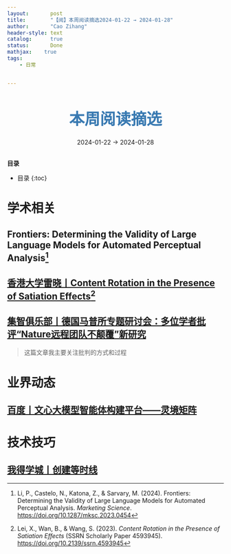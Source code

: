 ```yaml
---
layout:       post
title:        "【阅】本周阅读摘选2024-01-22 → 2024-01-28"
author:       "Cao Zihang"
header-style: text
catalog:      true
status:		  Done
mathjax: 	true
tags:
    - 日常


---
```


<center style="margin-bottom: 20px; margin-top: 50px"><font color="#3879B1" style="line-height: 1.4;font-weight: 700;font-size: 36px;box-sizing: border-box; ">本周阅读摘选</font></center>

<center style=" margin-bottom: 30px;">2024-01-22 → 2024-01-28</center>

<font style="font-weight: bold;">目录</font>

* 目录
{:toc}

# 学术相关

## Frontiers: Determining the Validity of Large Language Models for Automated Perceptual Analysis[^1]



## [香港大学雷晓丨Content Rotation in the Presence of Satiation Effects](https://mp.weixin.qq.com/s/gwV39nRwNeA_JlJEVnOEmw)[^2]



## [集智俱乐部丨德国马普所专题研讨会：多位学者批评“Nature远程团队不颠覆”新研究](https://mp.weixin.qq.com/s/7vVfnewrxDPKEdHmSKFuWQ)

> 这篇文章我主要关注批判的方式和过程

# 业界动态

## [百度丨文心大模型智能体构建平台——灵境矩阵](https://agents.baidu.com)

# 技术技巧

## [我得学城丨创建等时线](https://mp.weixin.qq.com/s/VdYyyT0R3i7rUL_eTVe6MQ)



[^1]: Li, P., Castelo, N., Katona, Z., & Sarvary, M. (2024). Frontiers: Determining the Validity of Large Language Models for Automated Perceptual Analysis. *Marketing Science*. https://doi.org/10.1287/mksc.2023.0454
[^2]: Lei, X., Wan, B., & Wang, S. (2023). *Content Rotation in the Presence of Satiation Effects* (SSRN Scholarly Paper 4593945). https://doi.org/10.2139/ssrn.4593945
